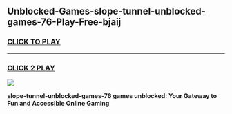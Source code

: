 
## Unblocked-Games-slope-tunnel-unblocked-games-76-Play-Free-bjaij
<h3>
<a href="https://premium76.site?title=slope-tunnel-unblocked-games-76&ref=20A">CLICK TO PLAY</a></h3>
<hr>

<h3>
<a href="https://premium76.site?title=slope-tunnel-unblocked-games-76&ref=20A">CLICK 2 PLAY</a>
  
</h3>

<a href="https://premium76.site?title=slope-tunnel-unblocked-games-76&ref=20A"><img src="https://clearcache.store/games.png"></a>


**slope-tunnel-unblocked-games-76 games unblocked: Your Gateway to Fun and Accessible Online Gaming**
